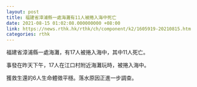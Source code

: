 ```yaml
---
layout: post
title: 福建省漳浦縣一處海灘有11人被捲入海中死亡
date: 2021-08-15 01:02:08.000000000 +08:00
link: https://news.rthk.hk/rthk/ch/component/k2/1605919-20210815.htm
categories: rthk
---
```


福建省漳浦縣一處海灘，有17人被捲入海中，其中11人死亡。

事發在昨天下午，17人在江口村附近海灘玩時，被捲入海中。

獲救生還的6人生命體徵平穩。落水原因正進一步調查。
